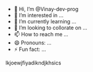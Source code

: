- 👋 Hi, I’m @Vinay-dev-prog
- 👀 I’m interested in ...
- 🌱 I’m currently learning ...
- 💞️ I’m looking to collorate on ...
- 📫 How to reach me ...
- 😄 Pronouns: ...
- ⚡ Fun fact: ...

<!---
Vinay-dev-prog/Vinay-dev-prog is a ✨ special ✨ repository because its `README.md` (this file) appears on your GitHub profile.
You can click the Preview link to take a look at your changes.
--->
lkjoewjfiyadikndjkhsics
